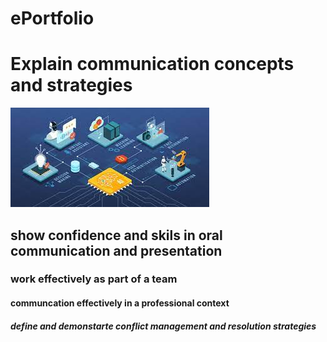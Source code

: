 # ePortfolio
<html>
  <head>
    <body>
    <h1>Explain communication concepts and strategies</h1>
    <img src="111.jfif"alt"the image">
    <h2>show confidence and skils in oral communication and presentation</h2>
    <h3>work effectively as part of a team</h3>
    <h4>communcation effectively in a professional context</h4>
    <h5>define and demonstarte conflict management and resolution strategies</h5>
      </body>
  </head>
      
    

